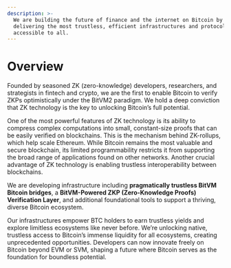 ```yaml
---
description: >-
  We are building the future of finance and the internet on Bitcoin by
  delivering the most trustless, efficient infrastructures and protocols
  accessible to all.
---
```


# Overview

Founded by seasoned ZK (zero-knowledge) developers, researchers, and strategists in fintech and crypto, we are the first to enable Bitcoin to verify ZKPs optimistically under the BitVM2 paradigm. We hold a deep conviction that ZK technology is the key to unlocking Bitcoin’s full potential.

One of the most powerful features of ZK technology is its ability to compress complex computations into small, constant-size proofs that can be easily verified on blockchains. This is the mechanism behind ZK-rollups, which help scale Ethereum. While Bitcoin remains the most valuable and secure blockchain, its limited programmability restricts it from supporting the broad range of applications found on other networks. Another crucial advantage of ZK technology is enabling trustless interoperability between blockchains.&#x20;

We are developing infrastructure including **pragmatically trustless BitVM Bitcoin bridges**, a **BitVM-Powered ZKP (Zero-Knowledge Proofs) Verification Layer**, and additional foundational tools to support a thriving, diverse Bitcoin ecosystem.

Our infrastructures empower BTC holders to earn trustless yields and explore limitless ecosystems like never before. We’re unlocking native, trustless access to Bitcoin’s immense liquidity for all ecosystems, creating unprecedented opportunities. Developers can now innovate freely on Bitcoin beyond EVM or SVM, shaping a future where Bitcoin serves as the foundation for boundless potential.
